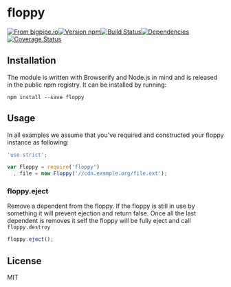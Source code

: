 # floppy

[![From bigpipe.io][from]](http://bigpipe.io)[![Version npm][version]](http://browsenpm.org/package/floppy)[![Build Status][build]](https://travis-ci.org/bigpipe/floppy)[![Dependencies][david]](https://david-dm.org/bigpipe/floppy)[![Coverage Status][cover]](https://coveralls.io/r/bigpipe/floppy?branch=master)

[from]: https://img.shields.io/badge/from-bigpipe.io-9d8dff.svg?style=flat-square
[version]: http://img.shields.io/npm/v/floppy.svg?style=flat-square
[build]: http://img.shields.io/travis/bigpipe/floppy/master.svg?style=flat-square
[david]: https://img.shields.io/david/bigpipe/floppy.svg?style=flat-square
[cover]: http://img.shields.io/coveralls/bigpipe/floppy/master.svg?style=flat-square

## Installation

The module is written with Browserify and Node.js in mind and is released in the
public npm registry. It can be installed by running:

```
npm install --save floppy
```

## Usage

In all examples we assume that you've required and constructed your floppy
instance as following:

```js
'use strict';

var Floppy = require('floppy')
  , file = new Floppy('//cdn.example.org/file.ext');
```

### floppy.eject

Remove a dependent from the floppy. If the floppy is still in use by something
it will prevent ejection and return false. Once all the last dependent is
removes it self the floppy will be fully eject and call `floppy.destroy`

```js
floppy.eject();
```

## License

MIT
